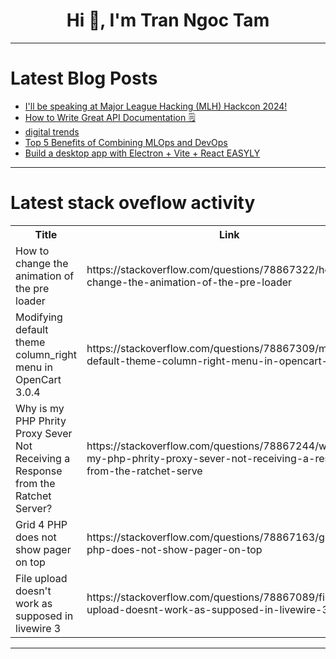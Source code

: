 <h1 align="center">Hi 👋, I'm Tran Ngoc Tam</h1>

---

# Latest Blog Posts 
<!-- BLOG-POST-LIST:START -->
- [I&#39;ll be speaking at Major League Hacking &lpar;MLH&rpar; Hackcon 2024!](https://dev.to/1grace/ill-be-speaking-at-major-league-hacking-mlh-hackcon-2024-5ge5)
- [How to Write Great API Documentation 🗒](https://dev.to/devella/how-to-write-great-api-documentation-58k0)
- [digital trends](https://dev.to/faldesign/digital-trends-mdj)
- [Top 5 Benefits of Combining MLOps and DevOps](https://dev.to/marufhossain/top-5-benefits-of-combining-mlops-and-devops-2o61)
- [Build a desktop app with Electron + Vite + React EASYLY](https://dev.to/maxbleu/build-a-desktop-app-with-electron-vite-react-easyly-3c81)
<!-- BLOG-POST-LIST:END -->

---

# Latest stack oveflow activity
<table>
  <tr><th>Title</th><th>Link</th></tr>
  <!-- STACKOVERFLOW:START --><tr><td>How to change the animation of the pre loader</td><td>https://stackoverflow.com/questions/78867322/how-to-change-the-animation-of-the-pre-loader</td></tr><tr><td>Modifying default theme column_right menu in OpenCart 3.0.4</td><td>https://stackoverflow.com/questions/78867309/modifying-default-theme-column-right-menu-in-opencart-3-0-4</td></tr><tr><td>Why is my PHP Phrity Proxy Sever Not Receiving a Response from the Ratchet Server?</td><td>https://stackoverflow.com/questions/78867244/why-is-my-php-phrity-proxy-sever-not-receiving-a-response-from-the-ratchet-serve</td></tr><tr><td>Grid 4 PHP does not show pager on top</td><td>https://stackoverflow.com/questions/78867163/grid-4-php-does-not-show-pager-on-top</td></tr><tr><td>File upload doesn&#39;t work as supposed in livewire 3</td><td>https://stackoverflow.com/questions/78867089/file-upload-doesnt-work-as-supposed-in-livewire-3</td></tr><!-- STACKOVERFLOW:END -->
</table>

---


